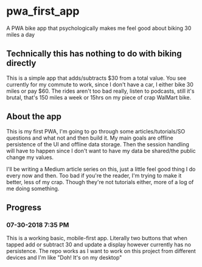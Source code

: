 # pwa_first_app
A PWA bike app that psychologically makes me feel good about biking 30 miles a day

## Technically this has nothing to do with biking directly
This is a simple app that adds/subtracts $30 from a total value. You see currently for my commute to work, since I don't have a car, I either bike 30 miles or pay $60. The rides aren't too bad really, listen to podcasts, still it's brutal, that's 150 miles a week or 15hrs on my piece of crap WalMart bike.

## About the app
This is my first PWA, I'm going to go through some articles/tutorials/SO questions and what not and then build it. My main goals are offline persistence of the UI and offline data storage. Then the session handling will have to happen since I don't want to have my data be shared/the public change my values.

I'll be writing a Medium article series on this, just a little feel good thing I do every now and then. Too bad if you're the reader, I'm trying to make it better, less of my crap. Though they're not tutorials either, more of a log of me doing something.

## Progress

### 07-30-2018 7:35 PM
This is a working basic, mobile-first app. Literally two buttons that when tapped add or subtract 30 and update a display however currently has no persistence. The repo works as I want to work on this project from different devices and I'm like "Doh! It's on my desktop"
